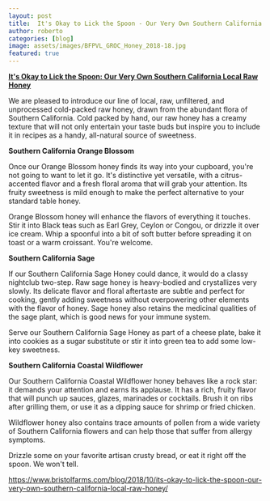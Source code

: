 ```yaml
---
layout: post
title:  It's Okay to Lick the Spoon - Our Very Own Southern California Local Raw Honey
author: roberto
categories: [blog]
image: assets/images/BFPVL_GROC_Honey_2018-18.jpg
featured: true
---
```


**[It's Okay to Lick the Spoon: Our Very Own Southern California Local Raw Honey][id]**

We are pleased to introduce our line of local, raw, unfiltered, and unprocessed cold-packed raw honey, drawn from the abundant flora of Southern California.  Cold packed by hand, our raw honey has a creamy texture that will not only entertain your taste buds but inspire you to include it in recipes as a handy, all-natural source of sweetness.

**Southern California Orange Blossom**

Once our Orange Blossom honey finds its way into your cupboard, you're not going to want to let it go. It's distinctive yet versatile, with a citrus-accented flavor and a fresh floral aroma that will grab your attention. Its fruity sweetness is mild enough to make the perfect alternative to your standard table honey.

Orange Blossom honey will enhance the flavors of everything it touches.  Stir it into Black teas such as Earl Grey, Ceylon or Congou, or drizzle it over ice cream. Whip a spoonful into a bit of soft butter before spreading it on toast or a warm croissant. You're welcome.

**Southern California Sage**

If our Southern California Sage Honey could dance, it would do a classy nightclub two-step. Raw sage honey is heavy-bodied and crystallizes very slowly. Its delicate flavor and floral aftertaste are subtle and perfect for cooking, gently adding sweetness without overpowering other elements with the flavor of honey. Sage honey also retains the medicinal qualities of the sage plant, which is good news for your immune system.

Serve our Southern California Sage Honey as part of a cheese plate, bake it into cookies as a sugar substitute or stir it into green tea to add some low-key sweetness.

**Southern California Coastal Wildflower**

Our Southern California Coastal Wildflower honey behaves like a rock star: it demands your attention and earns its applause. It has a rich, fruity flavor that will punch up sauces, glazes, marinades or cocktails. Brush it on ribs after grilling them, or use it as a dipping sauce for shrimp or fried chicken.

Wildflower honey also contains trace amounts of pollen from a wide variety of Southern California flowers and can help those that suffer from allergy symptoms.

Drizzle some on your favorite artisan crusty bread, or eat it right off the spoon. We won't tell.

https://www.bristolfarms.com/blog/2018/10/its-okay-to-lick-the-spoon-our-very-own-southern-california-local-raw-honey/

[id]: https://www.bristolfarms.com/blog/2018/10/its-okay-to-lick-the-spoon-our-very-own-southern-california-local-raw-honey/
